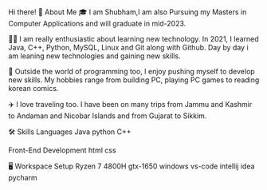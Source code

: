 Hi there! 
🚀 About Me
🎓 I am Shubham,I am also Pursuing my Masters in Computer Applications and will graduate in mid-2023.

👨‍💻 I am really enthusiastic about learning new technology. In 2021, I learned Java, C++, Python, MySQL, Linux and Git along with Github.
    Day by day i am leaning new technologies and gaining new skills.

🎸 Outside the world of programming too, I enjoy pushing myself to develop new skills. My hobbies range from building PC, playing PC games to reading korean comics.

✈️ I love traveling too. I have been on many trips from Jammu and Kashmir to Andaman and Nicobar Islands and from Gujarat to Sikkim.

🛠️ Skills
Languages
Java python C++

Front-End Development
html css 

🖥️ Workspace Setup
Ryzen 7 4800H gtx-1650 windows vs-code intellij idea pycharm
